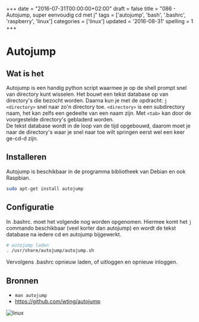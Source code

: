 +++
date = "2016-07-31T00:00:00+02:00"
draft = false
title = "086 - Autojump, super eenvoudig cd met j"
tags = ['autojump', 'bash', '.bashrc', 'raspberry', 'linux']
categories = ['linux']
updated = '2016-08-31'
spelling = 1
+++

# Autojump


## Wat is het
Autojump is een handig python script waarmee je op de shell prompt snel van
directory kunt wisselen.  Het bouwt een tekst database op van directory's die
bezocht worden.  Daarna kun je met de opdracht: `j <directory>`  snel naar zo'n
directory toe. `<directory>` is een subdirectory naam, het kan zelfs een
gedeelte van een naam zijn. Met `<tab>` kan door de voorgestelde directory's
gebladerd worden.  
De tekst database wordt in de loop van de tijd opgebouwd, daarom moet je naar de
directory's waar je snel naar toe wilt springen eerst wel een keer ge-cd-d zijn.


## Installeren
Autojump is beschikbaar in de programma bibliotheek van Debian en ook Raspbian. 
```bash
sudo apt-get install autojump
```


## Configuratie
In .bashrc. moet het volgende nog worden opgenomen.  Hiermee komt het `j`
commando beschikbaar (veel korter dan autojump) en wordt de tekst database na
iedere cd en autojump bijgewerkt. 
```bash
# autojump laden
. /usr/share/autojump/autojump.sh
```
Vervolgens .bashrc opnieuw laden, of uitloggen en opnieuw inloggen.


## Bronnen

* `man autojump`
* https://github.com/wting/autojump


![linux](/img/logo_linux.jpg)


